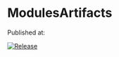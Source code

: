 # ModulesArtifacts

Published at:

[![Release](https://jitpack.io/v/Serg-Shar/ModulesArtifacts.svg)](https://jitpack.io/#Serg-Shar/ModulesArtifacts)
